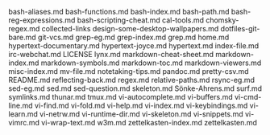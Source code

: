 bash-aliases.md
bash-functions.md
bash-index.md
bash-path.md
bash-reg-expressions.md
bash-scripting-cheat.md
cal-tools.md
chomsky-regex.md
collected-links
design-some-desktop-wallpapers.md
dotfiles-git-bare.md
git-vcs.md
grep-eg.md
grep-index.md
grep.md
home.md
hypertext-documentary.md
hypertext-joyce.md
hypertext.md
index-file.md
irc-webchat.md
LICENSE
lynx.md
markdown-cheat-sheet.md
markdown-index.md
markdown-symbols.md
markdown-toc.md
markdown-viewers.md
misc-index.md
mv-file.md
notetaking-tips.md
pandoc.md
pretty-csv.md
README.md
reflecting-back.md
regex.md
relative-paths.md
rsync-eg.md
sed-eg.md
sed.md
sed-question.md
skeleton.md
Sönke-Ahrens.md
surf.md
symlinks.md
thunar.md
tmux.md
vi-autocomplete.md
vi-buffers.md
vi-cmd-line.md
vi-find.md
vi-fold.md
vi-help.md
vi-index.md
vi-keybindings.md
vi-learn.md
vi-netrw.md
vi-runtime-dir.md
vi-skeleton.md
vi-snippets.md
vi-vimrc.md
vi-wrap-text.md
w3m.md
zettelkasten-index.md
zettelkasten.md
